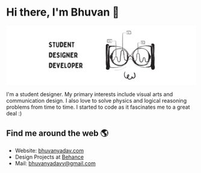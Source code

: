 # Hi there, I'm Bhuvan 👋

<img src="banner.png">


I'm a student designer. My primary interests include visual arts and communication design. I also love to solve physics and logical reasoning problems from time to time. I started to code as it fascinates me to a great deal :)


## Find me around the web 🌎
- Website: <a href="https://bhuvanyadav.com">bhuvanyadav.com</a>
- Design Projects at <a href="https://www.behance.net/bhuvanyadav">Behance</a>
- Mail: <a href="mailto:bhuvanyadavv@gmail.com">bhuvanyadavv@gmail.com</a>
